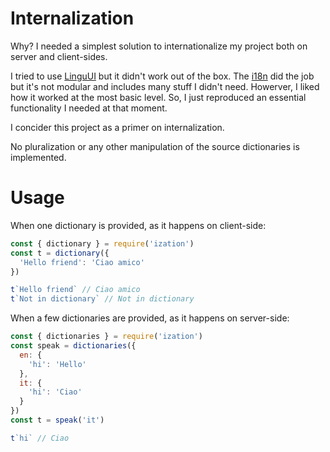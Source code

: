 # Internalization

Why? I needed a simplest solution to internationalize my project both on
server and client-sides. 

I tried to use [LinguUI](https://github.com/lingui/js-lingui) but it didn't work out of the box. The [i18n](https://github.com/mashpie/i18n-node) did the job but it's not modular and includes many stuff I didn't need. Howerver, I liked how it worked at the most basic level. So, I just reproduced an essential functionality I needed at that moment.

I concider this project as a primer on internalization. 

No pluralization or any other manipulation of the source dictionaries is implemented.

# Usage

When one dictionary is provided, as it happens on client-side:
```js
const { dictionary } = require('ization')
const t = dictionary({
  'Hello friend': 'Ciao amico'
})

t`Hello friend` // Ciao amico
t`Not in dictionary` // Not in dictionary
```

When a few dictionaries are provided, as it happens on server-side:
```js
const { dictionaries } = require('ization')
const speak = dictionaries({
  en: {
    'hi': 'Hello'
  },
  it: {
    'hi': 'Ciao'
  }
})
const t = speak('it')

t`hi` // Ciao
```
